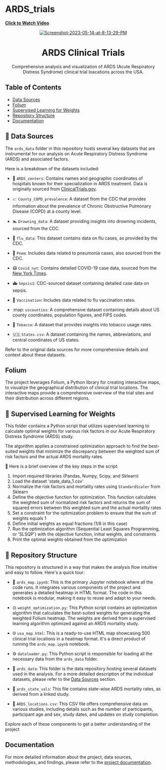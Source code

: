 # ARDS_trials
<span style="color: red; font-weight: bold;">[Click to Watch Video](https://drive.google.com/file/d/1WJQOWu0SnG4v_dCVGX8ohOGCxHOdfnQ1/view?usp=sharing)</span>

<!-- Project Logo -->
<p align="center">
  <a href="https://ibb.co/WcsTvzR"><img src="https://i.ibb.co/RC75T6J/Screenshot-2023-05-14-at-8-13-29-PM.png" alt="Screenshot-2023-05-14-at-8-13-29-PM" border="0"></a>
</p>

<!-- Project Title -->
<h1 align="center">ARDS Clinical Trials</h1>

<!-- Project Description -->
<p align="center">
  Comprehensive analysis and visualization of ARDS (Acute Respiratory Distress Syndrome) clinical trial loacations across the USA.
</p>

<!-- Table of Contents -->
## Table of Contents
- [Data Sources](#data-sources)
- [Folium](#folium)
- [Supervised Learning for Weights](#supervised-learning-for-weights)
- [Repository Structure](#repository-structure)
- [Documentation](#documentation)

<!-- Data Sources -->
## :file_folder: Data Sources

The `ards_data` folder in this repository hosts several key datasets that are instrumental for our analysis on Acute Respiratory Distress Syndrome (ARDS) and associated factors. 

Here is a breakdown of the datasets included:

- :hospital: `ARDS_centers`: Contains names and geographic coordinates of hospitals known for their specialization in ARDS treatment. Data is originally sourced from [ClinicalTrials.gov](https://clinicaltrials.gov/ct2/results?cond=ARDS&map_cntry=US&draw=2&rank=1#rowId0).

- :chart_with_upwards_trend: `County_COPD_prevalence`: A dataset from the CDC that provides information about the prevalence of Chronic Obstructive Pulmonary Disease (COPD) at a county level.

- :swimmer: `Drowning_data`: A dataset providing insights into drowning incidents, sourced from the CDC.

- :sneezing_face: `flu_data`: This dataset contains data on flu cases, as provided by the CDC.

- :face_with_thermometer: `Pnem`: Includes data related to pneumonia cases, also sourced from the CDC.

- :mask: `Covid_nyt`: Contains detailed COVID-19 case data, sourced from the [New York Times](https://www.nytimes.com/interactive/2020/us/coronavirus-us-cases.html).

- :ambulance: `Sepsis1`: CDC-sourced dataset containing detailed case data on sepsis.

- :syringe: `Vaccination`: Includes data related to flu vaccination rates.

- :map: `uscounties`: A comprehensive dataset containing details about US county coordinates, population figures, and FIPS codes.

- :smoking: `Tobacco`: A dataset that provides insights into tobacco usage rates.

- :us: `States.csv`: A dataset containing the names, abbreviations, and central coordinates of US states.

Refer to the original data sources for more comprehensive details and context about these datasets.



<!-- Folium -->
## Folium
The project leverages Folium, a Python library for creating interactive maps, to visualize the geographical distribution of clinical trial locations. The interactive maps provide a comprehensive overview of the trial sites and their distribution across different regions.

<!-- Supervised Learning for Weights -->
## :open_file_folder: Supervised Learning for Weights

This folder contains a Python script that utilizes supervised learning to calculate optimal weights for various risk factors in our Acute Respiratory Distress Syndrome (ARDS) study. 

The algorithm applies a constrained optimization approach to find the best-suited weights that minimize the discrepancy between the weighted sum of risk factors and the actual ARDS mortality rates. 

:arrow_down_small: Here is a brief overview of the key steps in the script:

1. Import required libraries (Pandas, Numpy, Scipy, and Sklearn)
2. Load the dataset 'state_data_1.csv'
3. Normalize the risk factors and mortality rates using `StandardScaler` from Sklearn
4. Define the objective function for optimization. This function calculates the weighted sum of normalized risk factors and returns the sum of squared errors between this weighted sum and the actual mortality rates
5. Set a constraint for the optimization problem to ensure that the sum of weights equals 1
6. Define initial weights as equal fractions (1/8 in this case)
7. Run the optimization algorithm (Sequential Least Squares Programming, or 'SLSQP') with the objective function, initial weights, and constraints
8. Print the optimal weights obtained from the optimization



<!-- Repository Structure -->
## :open_file_folder: Repository Structure

This repository is structured in a way that makes the analysis flow intuitive and easy to follow. Here's a quick tour:

- :notebook: `ards_map.ipynb`: This is the primary Jupyter notebook where all the code runs. It integrates various components of the project and generates a detailed heatmap in HTML format. The code in this notebook is modular, making it easy to reuse and adapt to your needs.

- :balance_scale: `weight_optimization.py`: This Python script contains an optimization algorithm that calculates the best-suited weights for generating the weighted Folium heatmap. The weights are derived from a supervised learning algorithm optimized against an ARDS mortality study.

- :globe_with_meridians: `usa_map.html`: This is a ready-to-use HTML map showcasing 500 clinical trial locations in a heatmap format. It's a direct product of running the `ards_map.ipynb` notebook.

- :gear: `dataloader.py`: This Python script is responsible for loading all the necessary data from the `ards_data` folder.

- :file_folder: `ards_data`: This folder is the data repository hosting several datasets used in the analysis. For a more detailed description of the individual datasets, please refer to the [Data Sources](#data-sources) section.

- :bookmark_tabs: `ards_state_vals`: This file contains state-wise ARDS mortality rates, as derived from a linked study.

- :page_facing_up: `ARDS_locations.csv`: This CSV file offers comprehensive data on various studies, including details such as the number of participants, participant age and sex, study dates, and updates on study completion.

Explore each of these components to get a better understanding of the project



<!-- Documentation -->
## Documentation
For more detailed information about the project, data sources, methodologies, and findings, please refer to the [project documentation](docs/).


